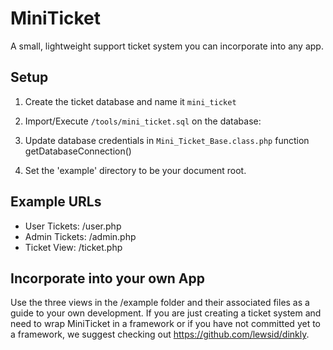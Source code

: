 MiniTicket
==========

A small, lightweight support ticket system you can incorporate into any app.

Setup
-----

1. Create the ticket database and name it `mini_ticket`

2. Import/Execute `/tools/mini_ticket.sql` on the database:

3. Update database credentials in `Mini_Ticket_Base.class.php` function getDatabaseConnection()

4. Set the 'example' directory to be your document root.


Example URLs
-------------------
- User Tickets: /user.php
- Admin Tickets: /admin.php
- Ticket View: /ticket.php


Incorporate into your own App
-------------------

Use the three views in the /example folder and their associated files as a guide to your own development.  If you are just creating a ticket system and need to wrap MiniTicket in a framework or if you have not committed yet to a framework, we suggest checking out https://github.com/lewsid/dinkly.
